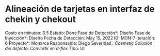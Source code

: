 # Alineación de tarjetas en interfaz de chekin y chekout

Costo en minutos: 0.5
Estado: Done
Fase de Detección*: Diseño
Fase de Inyección*: Diseño
Fecha de Detección: May 15, 2022
ID: MON-7
Iteración: 6
Proyecto*: Monarca
Responsable: Diego
Severidad *: Cosmetic
Solución del defecto: Convertir en d-flex
Tipo*: UI